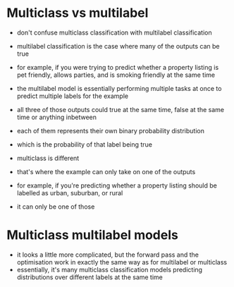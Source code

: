 # Multiclass vs multilabel

- don't confuse multiclass classification with multilabel classification
- multilabel classification is the case where many of the outputs can be true
- for example, if you were trying to predict whether a property listing is pet friendly, allows parties, and is smoking friendly at the same time
- the multilabel model is essentially performing multiple tasks at once to predict multiple labels for the example
- all three of those outputs could true at the same time, false at the same time or anything inbetween
- each of them represents their own binary probability distribution
- which is the probability of that label being true

- multiclass is different
- that's where the example can only take on one of the outputs
- for example, if you're predicting whether a property listing should be labelled as urban, suburban, or rural
- it can only be one of those

# Multiclass multilabel models

- it looks a little more complicated, but the forward pass and the optimisation work in exactly the same way as for multilabel or multiclass
- essentially, it's many multiclass classification models predicting distributions over different labels at the same time
